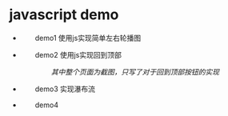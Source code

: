 # javascript demo
-  &emsp;&emsp;demo1 使用js实现简单左右轮播图

-  &emsp;&emsp;demo2 使用js实现回到顶部

&emsp;&emsp;&emsp;&emsp;&emsp;&emsp;*其中整个页面为截图，只写了对于回到顶部按钮的实现*


-  &emsp;&emsp;demo3 实现瀑布流

-  &emsp;&emsp;demo4